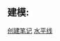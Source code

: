 ## 建模:

[创建笔记](%E5%BB%BA%E6%A8%A1\%E5%88%9B%E5%BB%BA%E7%AC%94%E8%AE%B0.md)
[水平线](%E5%BB%BA%E6%A8%A1\%E6%B0%B4%E5%B9%B3%E7%BA%BF.md)

